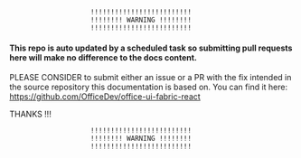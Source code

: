                         !!!!!!!!!!!!!!!!!!!!!!!!!
                        !!!!!!!! WARNING !!!!!!!!
                        !!!!!!!!!!!!!!!!!!!!!!!!!

#### This repo is auto updated by a scheduled task so submitting pull requests here will make no difference to the docs content.

PLEASE CONSIDER to submit either an issue or a PR with the fix intended in the source repository this documentation is based on. You can find it here: https://github.com/OfficeDev/office-ui-fabric-react

THANKS !!!

                        !!!!!!!!!!!!!!!!!!!!!!!!!
                        !!!!!!!! WARNING !!!!!!!!
                        !!!!!!!!!!!!!!!!!!!!!!!!!
